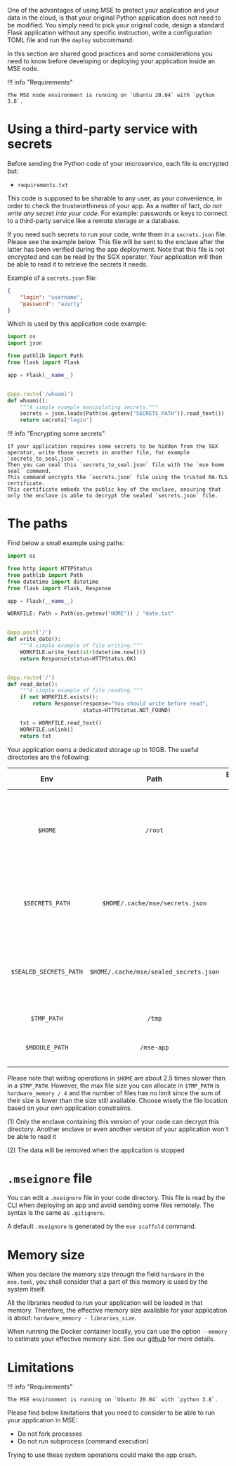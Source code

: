 One of the advantages of using MSE to protect your application and your data in the cloud, is that your original Python application does not need to be modified.
You simply need to pick your original code, design a standard Flask application without any specific instruction, write a configuration TOML file and run the `deploy` subcommand.

In this section are shared good practices and some considerations you need to know before developing or deploying your application inside an MSE node.

!!! info "Requirements"

    The MSE node environment is running on `Ubuntu 20.04` with `python 3.8`.


# Using a third-party service with secrets

Before sending the Python code of your microservice, each file is encrypted but:

- `requirements.txt`

This code is supposed to be sharable to any user, as your convenience, in order to check the trustworthiness of your app.
As a matter of fact, *do not write any secret into your code*.
For example: passwords or keys to connect to a third-party service like a remote storage or a database.

If you need such secrets to run your code, write them in a `secrets.json` file. Please see the example below.
This file will be sent to the enclave after the latter has been verified during the app deployment.
Note that this file is not encrypted and can be read by the SGX operator.
Your application will then be able to read it to retrieve the secrets it needs.

Example of a `secrets.json` file:

```json
{
    "login": "username",
    "password": "azerty"
}
```

Which is used by this application code example:

```python
import os
import json

from pathlib import Path
from flask import Flask

app = Flask(__name__)


@app.route('/whoami')
def whoami():
    """A simple example manipulating secrets."""
    secrets = json.loads(Path(os.getenv("SECRETS_PATH")).read_text())
    return secrets["login"]
```

!!! info "Encrypting some secrets"

    If your application requires some secrets to be hidden from the SGX operator, write those secrets in another file, for example `secrets_to_seal.json`.
    Then you can seal this `secrets_to_seal.json` file with the `mse home seal` command.
    This command encrypts the `secrets.json` file using the trusted RA-TLS certificate.
    This certificate embeds the public key of the enclave, ensuring that only the enclave is able to decrypt the sealed `secrets.json` file.


# The paths

Find below a small example using paths:

```python
import os

from http import HTTPStatus
from pathlib import Path
from datetime import datetime
from flask import Flask, Response

app = Flask(__name__)

WORKFILE: Path = Path(os.getenv("HOME")) / "date.txt"


@app.post('/')
def write_date():
    """A simple example of file writing."""
    WORKFILE.write_text(str(datetime.now()))
    return Response(status=HTTPStatus.OK)


@app.route('/')
def read_date():
    """A simple example of file reading."""
    if not WORKFILE.exists():
        return Response(response="You should write before read",
                        status=HTTPStatus.NOT_FOUND)

    txt = WORKFILE.read_text()
    WORKFILE.unlink()
    return txt
```

Your application owns a dedicated storage up to 10GB. The useful directories are the following:

|          Env           |                  Path                  | Encrypted (1) | Persistent (2) |                                                   Comments                                                    |
| :--------------------: | :------------------------------------: | :-----------: | :------------: | :-----------------------------------------------------------------------------------------------------------: |
|        `$HOME`         |                `/root`                 |       ✔️       |       ✖️        | Could be used by third-party libraries (your application dependencies) to store caches or configuration files |
|    `$SECRETS_PATH`     |    `$HOME/.cache/mse/secrets.json`     |       ✔️       |       ✖️        |                The application secrets file you have sent as described in the previous section                |
| `$SEALED_SECRETS_PATH` | `$HOME/.cache/mse/sealed_secrets.json` |       ✔️       |       ✖️        |          The application secrets file you have sent __sealed__ as described in the previous section           |
|      `$TMP_PATH`       |                 `/tmp`                 |       ✔️       |       ✖️        |                                              A temporary folder                                               |
|     `$MODULE_PATH`     |               `/mse-app`               |       ✔️       |       ✖️        |                                   Containing the decrypted application code                                   |

Please note that writing operations in `$HOME` are about 2.5 times slower than in a `$TMP_PATH`. However, the max file size you can allocate in `$TMP_PATH` is `hardware_memory / 4` and the number of files has no limit since the sum of their size is lower than the size still available. Choose wisely the file location based on your own application constraints. 

(1) Only the enclave containing this version of your code can decrypt this directory. Another enclave or even another version of your application won't be able to read it

(2) The data will be removed when the application is stopped 

# `.mseignore` file

You can edit a `.mseignore` file in your code directory. This file is read by the CLI when deploying an app and avoid sending some files remotely.
The syntax is the same as `.gitignore`.

A default `.mseignore` is generated by the `mse scaffold` command.

# Memory size

When you declare the memory size through the field `hardware` in the `mse.toml`, you shall consider that a part of this memory is used by the system itself. 

All the libraries needed to run your application will be loaded in that memory. Therefore, the effective memory size available for your application is about: `hardware_memory - libraries_size`. 

When running the Docker container locally, you can use the option `--memory` to estimate your effective memory size. See our [github](https://github.com/Cosmian/mse-docker-base#determine-the-enclave-memory-size-of-your-image) for more details.


# Limitations

!!! info "Requirements"

    The MSE environment is running on `Ubuntu 20.04` with `python 3.8`.


Please find below limitations that you need to consider to be able to run your application in MSE:

- Do not fork processes
- Do not run subprocess (command execution)

Trying to use these system operations could make the app crash.